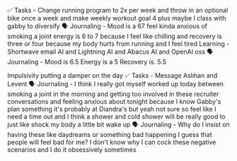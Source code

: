 ✅ Tasks - Change running program to 2x per week and throw in an optional bike once a week and make weekly workout goal 4 plus maybe I class with gabby to diversify
🗣️ Journaling - Mood is a 67 feel kinda anxious of smoking a joint energy is 6 to 7 because I feel like chilling and recovery is three or four because my body hurts from running and I feel tired
Learning - Shortwave email AI and Lightning AI and Abacus AI and OpenAI oss 
🗣️ Journaling - Mood is 6.5
Energy is a 5
Recovery is. 5.5

Impulsivity putting a damper on the day 
✅ Tasks - Message Aslıhan and Levent 
🗣️ Journaling - I think I really got myself worked up today between smoking a joint in the morning and getting too involved in these recruiter conversations and feeling anxious about tonight because I know Gabby's plan something it's probably at Diandra's but yeah not sure so feel like I need a time out and I think a shower and cold shower will be really good to just like shock my body a little bit wake up
🗣️ Journaling - Why do I insist on having these like daydreams or something bad happening I guess that people will feel bad for me? I don't know why I can cock these negative scenarios and I do it obsessively sometimes